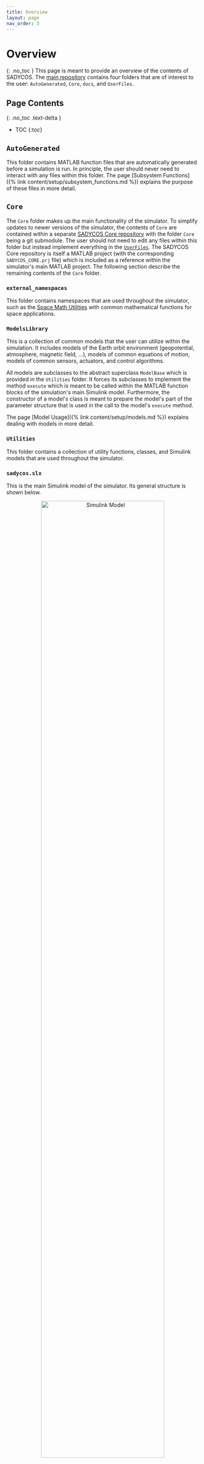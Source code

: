 ```yaml
---
title: Overview
layout: page
nav_order: 3
---
```


# Overview
{: .no_toc }
This page is meant to provide an overview of the contents of SADYCOS.
The [main repository](https://github.com/SADYCOS/sadycos) contains four folders that are of interest to the user: `AutoGenerated`, `Core`, `docs`, and `UserFiles`.

## Page Contents
{: .no_toc .text-delta }
- TOC
{:toc}

## `AutoGenerated`
This folder contains MATLAB function files that are automatically generated before a simulation is run.
In principle, the user should never need to interact with any files within this folder.
The page [Subsystem Functions]({% link content/setup/subsystem_functions.md %}) explains the purpose of these files in more detail.

## `Core`
The `Core` folder makes up the main functionality of the simulator.
To simplify updates to newer versions of the simulator, the contents of `Core` are contained within a separate [SADYCOS Core repository](https://github.com/SADYCOS/sadycos_core) with the folder `Core` being a git submodule.
The user should not need to edit any files within this folder but instead implement everything in the [`UserFiles`](#userfiles).
The SADYCOS Core repository is itself a MATLAB project (with the corresponding `SADYCOS_CORE.prj` file) which is included as a reference within the simulator's main MATLAB project.
The following section describe the remaining contents of the `Core` folder.
### `external_namespaces`
This folder contains namespaces that are used throughout the simulator, such as the [Space Math Utilities](https://github.com/ifrunistuttgart/space-math-utilities) with common mathematical functions for space applications.

### `ModelsLibrary`
This is a collection of common models that the user can utilize within the simulation.
It includes models of the Earth orbit environment (geopotential, atmosphere, magnetic field, ...), models of common equations of motion, models of common sensors, actuators, and control algorithms.

All models are subclasses to the abstract superclass `ModelBase` which is provided in the `Utilities` folder.
It forces its subclasses to implement the method `execute` which is meant to be called within the MATLAB function blocks of the simulation's main Simulink model.
Furthermore, the constructor of a model's class is meant to prepare the model's part of the parameter structure that is used in the call to the model's `execute` method.  

The page [Model Usage]({% link content/setup/models.md %}) explains dealing with models in more detail.

### `Utilities`
This folder contains a collection of utility functions, classes, and Simulink models that are used throughout the simulator.

### `sadycos.slx`
This is the main Simulink model of the simulator.
Its general structure is shown below.
<center>
    <img src="simulink_root.png" alt="Simulink Model" width="80%"/>
</center>

It is kept as generic as possible to allow for an easy customization of the simulation for individual use cases without the need to edit the Simulink file itself.
On the top level, there are the three subsystems `Environment`, `Satellite` and `GNC Algorithms` that implement the actual simulation and are connected to form two feedback loops: the environment loop and the control loop.
In addition to that, there is as another subsystem called `Periphery` that contains functionality for logging, visualization, and other auxiliary tasks.

In contrast to the others, the `Satellite` subsystem is itself just a container for three further subsystems: `Plant`, `Sensors`, and `Actuators`.
This is shown in the following picture.
<center>
    <img src="simulink_satellite.png" alt="Satellite Subsystem" width="100%"/>
</center>

#### Configuring the Simulink Model
This Simulink model only provides the general structure of the simulation but does not implement any specific functionality.
The five main subsystems (`Environment`, `Plant`, `Sensors`, `Actuators`, `GNC Algorithms`) contain MATLAB function blocks which in turn call functions defined by files in the [`UserFiles`](#userfiles) folder.
These are meant to be edited by the user to define the behavior of the simulation.
For this, the user can utilize the models provided in the [`ModelsLibrary`](#modelslibrary) folder or implement custom models in the [`UserFiles`](#userfiles) folder.

While the naming of the subsystems is meant to provide some guidance on what kind of functionality should be implemented in each, the user is free to decide where to implement what.
The only restrictions are the inputs and ouputs of the subsystems.
For example, a reaction wheel is an actuator with continuous state dynamics whose functionality the user could implement in the `Actuators` subsystem.
However, if measurements of the wheel speed are needed in the control loop, the user would rather implement the reaction wheel's state dynamics in the `Plant` subsystem since only its outputs are directly connected to the `Sensors` subsystem.

Besides through these functions, the Simulink model is configured through a parameter structure which the user needs to setup and which is passed into the model's workspace at the beginning of the simulation.

The individual steps to configure the simulation are explained in the [Simulation Setup]({% link content/setup/index.md %}) section.

#### Dynamic Systems
Each of the five main subsystems can be configured by the user to represent a dynamic system with states of their own.
For that, each of these subsystems contains a MATLAB function block which is meant to implement both the differential/difference equations of the states update and the algebraic output equation of the system (for background information see [Modelling of Dynamic Systems]({% link content/background/dynamic_systems.md %})).
This way, the user only needs to edit a single MATLAB function for each of these subsystems to define the behavior of the system.

The exception to this is the `Plant` subsystem which does not only contain one MATLAB function block but two for separating the proper and improper outputs of the system.
This prevents Simulink from falsely detecting algebraic loops in the model (as explained in [Modelling of Dynamic Systems]({% link content/background/dynamic_systems.md %})) because only the proper output `PlantOutputs` is used in the environment loop.

This is not the case for the control loop since some designs might rely on the usage of improper outputs.
E.g., if the plant models the point-mass equations of motion of the satellite, then the inputs to the `Plant` model would have to directly relate to the satellite's acceleration.
If one wanted to use a measurement of this acceleration within the control loop, it would have to be output by the `Plant` subsystem.
Since it directly depends on the input, it cannot be a proper output.
For this reason, the model provides the improper output `PlantFeedthrough` which is only fed to the `Sensors` subsystem and is thus only used within the control loop.
At the moment, to prevent an algebraic loop within the control loop, the user is forced to configure a delay somewhere in the subsystems `Sensors`, `GNC Algorithms`, or `Actuators`.

#### Continuous / Discrete
Through the parameter structure, the user can choose whether the subsystems `Sensors`, `Actuators`, and `GNC Algorithms` should be simulated continuously or with a discrete sample time (`Environment` and `Plant` are always continuous).
While choosing a discrete sample time for these subsystems might be most realistic, it limits the maximum step size of the simulation.
If the systems are configured to be simulated continuously, the Simulink engine can choose the step size freely depending on the system's dynamics which could speed up the simulation significantly at the cost ignoring the discrete nature of the systems.

The states update of continuous systems is described by differential equations with respect to time, while the states update of discrete systems is described by difference equations.
Therefore, the states update that the Simulink engine performs must be switched between using an integrator for continuous subsystems and a delay for discrete subsystems.
This is done automatically depending on the user's choice by using the utility Simulink model `states_update.slx` which is included in the [`Utilities`](#utilities) folder.
It can be seen below the MATLAB function block in the following picture of the `Actuatprs` subsystem. 
<center>
    <img src="simulink_actuators.png" alt="Actuators Subsystem" width="100%"/>
</center>

#### Delays
The user can configure delays for the outputs of the subsystems `Sensors`, `Actuators`, and `GNC Algorithms` to simulate the time it takes for the signals to be processed and passed onto the next subsystem.
Depending on whether the subsystem was configured to be simulated continuously or with a discrete sample time, the delay must be implemented either with a continuous `Transport Delay` block or a discrete `Delay` block.
Similarly to the states update, this is done automatically based on the user's parametrization by using the utility Simulink model `delay.slx` which is included in the [`Utilities`](#utilities) folder as well.
The block is shown in the above picture before the output port `ActuatorsOutputs`.
As was mentioned in [Dynamic Systems](#dynamic-systems), the user is currently forced to configure at least one delay to prevent algebraic loops within the control loop.

#### Logging
Each MATLAB function block within the five main subsystems has an output port for logging purposes.
It is fed into a `goto` block which directs the signals into the `Periphery` subsystem on the top level.
Here, these signals are marked to be logged.
Apart from them, nothing else is logged by the model.
So, the user is fully responsible for filling the log signals within the functions called inside the MATLAB function blocks.

## `docs`
The `docs` folder contains markdown files that are used to generate this documentation website of SADYCOS.
Being markdown files, they are already somewhat human-readable when viewed in a text editor and thus can serve as a reference even when there is no access to this documentation website.
The user should not need to edit any files within this folder.

## `UserFiles`
As mentioned before, the simulation is structured in a way that should allow the user to avoid editing the contents of the [`Core`](#core) folder including the Simulink model file.
Instead, the user should implement everything specific to a certain simulation in the `UserFiles` folder.
This folder is made up of the following subfolders: 
- `Configurations` and
- `Models`.

### `Configurations`
Within SADYCOS, the term _configuration_ is meant to describe all functionalities and parameters needed to set up and run a simulation.
This folder should contain classes that each represent a single simulation (or set of similar simulations) and inherit from the abstract superclass `SimulationConfiguration` provided in the [`Utilities`](#utilities) folder of [`Core`](#core).
Such a class encapsulates all the files necessary to implement the desired behavior of the simulation and to configure the parameters of the Simulink model accordingly. 
The superclass forces its subclasses to implement two sets of static methods.

The methods
- `configureParameters` and 
- `configureBuses`

are used to setup the parameter structure and the bus objects of the Simulink model, respectively.
The parameter structure output by the first method contains a section with general options for the simulations (e.g. the simulation time, the sample time of discrete systems, the output delay of some systems, ...) and sections for the models used within the five main subsystems of the Simulink model.

Preparing the bus objects with the second method is necessary because the functions called within the MATLAB function blocks of the Simulink model generally output a structure.
Simulink cannot automatically infer the bus objects of the signals from these structures and thus the user has to provide them manually.

The second set of static methods that the subclasses of `SimulationConfiguration` have to implement consists of the methods
- `environment`,
- `plantDynamics`,
- `plantOutput`,
- `sensors`,
- `actuators`,
- `gncAlgorithms`,
- `sendSimData`, and `stopCriterion` (for the `Periphery` subsystem)

which are the functions called within the MATLAB function blocks of the simulation's main Simulink model.
This is where the user has to manually implement the calls to the models' `execute` methods and prepare the output structures that are passed to the next subsystems.

Keeping all these functions encapsulated in classes like this makes switching to simulating a different system as easy as instantiating a different class.
The user also benefits from using classes when implementing multiple different simulations which only differ in a few parameters because each class can inherit from some default configuration and would only need to overwrite the corresponding parameters without having to copy the entire rest of the configuration.

Initially, there is a namespace `ExampleMission` in the `Configurations` folder which contains a class `DefaultConfiguration` that serves as an example for how to structure a configuration class.

### `Models`
While the [`Core`](#core) contains a library of models that the user can utilize within the simulation, this folder can be used by the user to implement custom models that are specific to the user's simulation.
Like the models in the `ModelsLibrary`, these models should be subclasses of the abstract superclass `ModelBase` provided in the [`Utilities`](#utilities) folder of [`Core`](#core).
